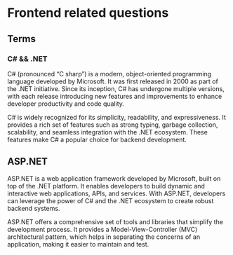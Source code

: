 # Frontend related questions

## Terms

### C# && .NET
C# (pronounced “C sharp”) is a modern, object-oriented programming language developed by Microsoft. It was first released in 2000 as part of the .NET initiative. Since its inception, C# has undergone multiple versions, with each release introducing new features and improvements to enhance developer productivity and code quality.

C# is widely recognized for its simplicity, readability, and expressiveness. It provides a rich set of features such as strong typing, garbage collection, scalability, and seamless integration with the .NET ecosystem. These features make C# a popular choice for backend development.

## ASP.NET

ASP.NET is a web application framework developed by Microsoft, built on top of the .NET platform. It enables developers to build dynamic and interactive web applications, APIs, and services. With ASP.NET, developers can leverage the power of C# and the .NET ecosystem to create robust backend systems.

ASP.NET offers a comprehensive set of tools and libraries that simplify the development process. It provides a Model-View-Controller (MVC) architectural pattern, which helps in separating the concerns of an application, making it easier to maintain and test.

